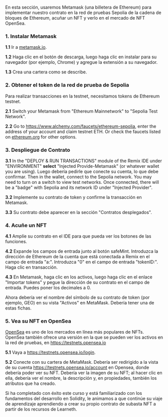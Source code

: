 En esta sección, usaremos Metamask (una billetera de Ethereum) para implementar nuestro contrato en la red de pruebas Sepolia de la cadena de bloques de Ethereum, acuñar un NFT y verlo en el mercado de NFT OpenSea.

### 1. Instalar Metamask

**1.1** Ir a <a href="https://metamask.io/" target="_blank">metamask.io</a>.

**1.2** Haga clic en el botón de descarga, luego haga clic en instalar para su navegador (por ejemplo, Chrome) y agregue la extensión a su navegador.

**1.3** Crea una cartera como se describe.

### 2. Obtener el token de la red de prueba de Sepolia

Para realizar transacciones en la testnet, necesitamos tokens de Ethereum testnet.

**2.1** Switch your Metamask from "Ethereum Mainnetwork" to "Sepolia Test Network".

**2.2** Go to <a href="https://www.alchemy.com/faucets/ethereum-sepolia" 
target="_blank">https://www.alchemy.com/faucets/ethereum-sepolia</a>, enter the address of your account and claim testnet ETH.
Or check the faucets listed on <a href="https://ethereum.org/en/developers/docs/networks/#testnet-faucets" target="_blank">ethereum.org</a> for other options.

### 3. Despliegue de Contrato

**3.1** In the "DEPLOY & RUN TRANSACTIONS" module of the Remix IDE under "ENVIRONMENT" **select** "Injected Provide-Metamask" (or whatever wallet you are using). Luego debería pedirle que conecte su cuenta, lo que debe confirmar. Then in the wallet, connect to the Sepolia network.  You may need to turn on a switch to view test networks. Once connected, there will be a "badge" with Sepolia and its network ID under "Injected Provider".

**3.2** Implemente su contrato de token y confirme la transacción en Metamask.

**3.3** Su contrato debe aparecer en la sección "Contratos desplegados".

### 4. Acuñe un NFT

**4.1** Amplíe su contrato en el IDE para que pueda ver los botones de las funciones.

**4.2** Expande los campos de entrada junto al botón safeMint. Introduzca la dirección de Ethereum de la cuenta que está conectada a Remix en el campo de entrada "a:". Introduzca "0" en el campo de entrada "tokenID:". Haga clic en transacción.

**4.3** En Metamask, haga clic en los activos, luego haga clic en el enlace "Importar tokens" y pegue la dirección de su contrato en el campo de entrada. Puedes poner los decimales a 0.

Ahora debería ver el nombre del símbolo de su contrato de token (por ejemplo, GEO) en su vista "Activos" en MetaMask. Debería tener una de estas fichas.

### 5. Vea su NFT en OpenSea

<a href="https://opensea.io/" 
target="_blank">OpenSea</a> es uno de los mercados en línea más populares de NFTs. OpenSea también ofrece una versión en la que se pueden ver los activos en la red de pruebas, en <a href="https://testnets.opensea.io/" 
target="_blank">https://testnets.opensea.io</a>

**5.1** Vaya a <a href="https://testnets.opensea.io/login" 
target="_blank">https://testnets.opensea.io/login</a>.

**5.2** Conecte con su cartera de MetaMask. Debería ser redirigido a la vista de su cuenta <a href="https://testnets.opensea.io/account" target="_blank">https://testnets.opensea.io/account</a> en Opensea, donde debería poder ver su NFT. Debería ver la imagen de su NFT; al hacer clic en ella, debería ver el nombre, la descripción y, en propiedades, también los atributos que ha creado.

Si ha completado con éxito este curso y está familiarizado con los fundamentos del desarrollo en Solidity, le animamos a que continúe su viaje de aprendizaje aprendiendo a crear su propio contrato de subasta NFT a partir de los recursos de Learneth.